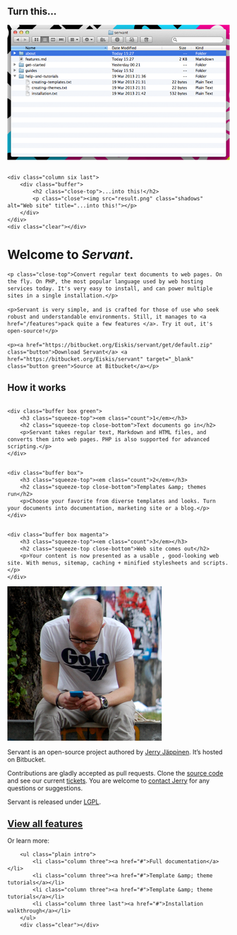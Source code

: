 
<div class="showoff">
	<div class="column six">
		<div class="buffer">
			<h2 class="close-top">Turn this...</h2>
			<p class="close"><img src="files.png" class="shadows" alt="Files and folders" title="Turn this..."></p>
		</div>
	</div>

	<div class="column six last">
		<div class="buffer">
			<h2 class="close-top">...into this!</h2>
			<p class="close"><img src="result.png" class="shadows" alt="Web site" title="...into this!"></p>
		</div>
	</div>
	<div class="clear"></div>
</div>



# Welcome to *Servant*.

<div class="intro">
	
	<p class="close-top">Convert regular text documents to web pages. On the fly. On PHP, the most popular language used by web hosting services today. It's very easy to install, and can power multiple sites in a single installation.</p>

	<p>Servant is very simple, and is crafted for those of use who seek robust and understandable environments. Still, it manages to <a href="/features">pack quite a few features </a>. Try it out, it's open-source!</p>

	<p><a href="https://bitbucket.org/Eiskis/servant/get/default.zip" class="button">Download Servant</a> <a href="https://bitbucket.org/Eiskis/servant" target="_blank" class="button green">Source at Bitbucket</a></p>

</div>



## How it works

<div class="column step four first">

	<div class="buffer box green">
		<h3 class="squeeze-top"><em class="count">1</em></h3>
		<h2 class="squeeze-top close-bottom">Text documents go in</h2>	
		<p>Servant takes regular text, Markdown and HTML files, and converts them into web pages. PHP is also supported for advanced scripting.</p>
	</div>

</div>

<div class="column step four">

	<div class="buffer box">
		<h3 class="squeeze-top"><em class="count">2</em></h3>
		<h2 class="squeeze-top close-bottom">Templates &amp; themes run</h2>	
		<p>Choose your favorite from diverse templates and looks. Turn your documents into documentation, marketing site or a blog.</p>
	</div>

</div>

<div class="column step four last">

	<div class="buffer box magenta">
		<h3 class="squeeze-top"><em class="count">3</em></h3>
		<h2 class="squeeze-top close-bottom">Web site comes out</h2>	
		<p>Your content is now presented as a usable , good-looking web site. With menus, sitemap, caching + minified stylesheets and scripts.</p>
	</div>

</div>

<div class="clear"></div>




<img src="author.png" alt="Jerry Jäppinen" title="Jerry Jäppinen" class="shadows avatar">

Servant is an open-source project authored by <a href="http://eiskis.net/" target="_blank">Jerry Jäppinen</a>. It’s hosted on Bitbucket.

Contributions are gladly accepted as pull requests. Clone the <a href="https://bitbucket.org/Eiskis/servant/src" target="_blank">source code</a> and see our current <a href="https://bitbucket.org/Eiskis/servant/issues?status=new&amp;status=open" target="_blank">tickets</a>. You are welcome to <a href="mailto:eiskis@gmail.com" target="_blank">contact Jerry</a> for any questions or suggestions.

Servant is released under <a href="../lgpl.txt" target="_blank">LGPL</a>.



<div class="call-to-action hidden">
	<h2><a href="#">View all features</a></h2>
	<p>Or learn more:</p>

		<ul class="plain intro">
			<li class="column three"><a href="#">Full documentation</a></li>
			<li class="column three"><a href="#">Template &amp; theme tutorials</a></li>
			<li class="column three"><a href="#">Template &amp; theme tutorials</a></li>
			<li class="column three last"><a href="#">Installation walkthrough</a></li>
		</ul>
		<div class="clear"></div>

</div>
<div class="clear"></div>
